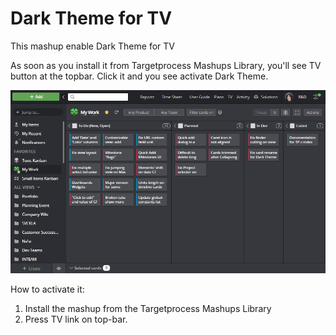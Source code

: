 Dark Theme for TV
==================

This mashup enable Dark Theme for TV

As soon as you install it from Targetprocess Mashups Library, you'll see TV button at the topbar. Click it and you see activate Dark Theme.

![Dark Theme for TV](https://raw.githubusercontent.com/TargetProcess/TP3MashupLibrary/master/Dark%20Theme/DarkTheme.png)



How to activate it:

1. Install the mashup from the Targetprocess Mashups Library
2. Press TV link on top-bar.
